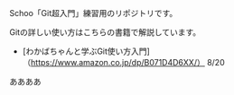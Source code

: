 Schoo「Git超入門」練習用のリポジトリです。

Gitの詳しい使い方はこちらの書籍で解説しています。
- [わかばちゃんと学ぶGit使い方入門] （https://www.amazon.co.jp/dp/B071D4D6XX/）
8/20


ああああ

